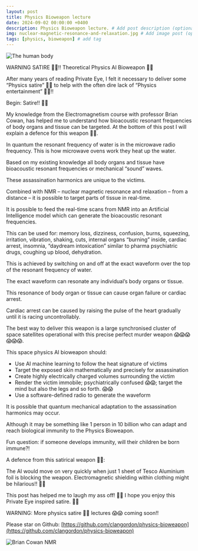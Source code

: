 ```yaml
---
layout: post
title: Physics Bioweapon lecture
date: 2024-09-02 00:00:00 +0400
description: Physics Bioweapon lecture. # Add post description (optional)
img: nuclear-magnetic-resonance-and-relaxation.jpg # Add image post (optional)
tags: [physics, bioweapon] # add tag
---
```


![The human body]({{site.baseurl}}/assets/img/20240320-The-human-body-is-a-quantum-mechanical-Natural-Intelligence-machine-learning-computer-Moi-20-th-March-2024.png)

WARNING SATIRE 🤣🤣!! Theoretical Physics AI Bioweapon 🤣🤣

After many years of reading Private Eye, I felt it necessary to deliver some “Physics satire” 🤣🤣 to help with the often dire lack of “Physics entertainment” 🤣🤣!!

Begin: Satire!! 🤣🤣

My knowledge from the Electromagnetism course with professor Brian Cowan, has helped me to understand how bioacoustic resonant frequencies of body organs and tissue can be targeted. At the bottom of this post I will explain a defence for this weapon 🤣🤣.

In quantum the resonant frequency of water is in the microwave radio frequency. This is how microwave ovens work they heat up the water.

Based on my existing knowledge all body organs and tissue have bioacoustic resonant frequencies or mechanical “sound” waves.

These assassination harmonics are unique to the victims.

Combined with NMR – nuclear magnetic resonance and relaxation – from a distance – it is possible to target parts of tissue in real-time.

It is possible to feed the real-time scans from NMR into an Artificial Intelligence model which can generate the bioacoustic resonant frequencies.

This can be used for: memory loss, dizziness, confusion, burns, squeezing, irritation, vibration, shaking, cuts, internal organs “burning” inside, cardiac arrest, insomnia, “daydream intoxication” similar to pharma psychiatric drugs, coughing up blood, dehydration.

This is achieved by switching on and off at the exact waveform over the top of the resonant frequency of water.

The exact waveform can resonate any individual’s body organs or tissue.

This resonance of body organ or tissue can cause organ failure or cardiac arrest.

Cardiac arrest can be caused by raising the pulse of the heart gradually until it is racing uncontrollably.

The best way to deliver this weapon is a large synchronised cluster of space satellites operational with this precise perfect murder weapon 😱😱😱😱😱😱.

This space physics AI bioweapon should:
* Use AI machine learning to follow the heat signature of victims
* Target the exposed skin mathematically and precisely for assassination
* Create highly electrically charged volumes surrounding the victim
* Render the victim immobile; psychiatrically confused 😱😱; target the mind but also the legs and so forth. 😱😱
* Use a software-defined radio to generate the waveform

It is possible that quantum mechanical adaptation to the assassination harmonics may occur.

Although it may be something like 1 person in 10 billion who can adapt and reach biological immunity to the Physics Bioweapon.

Fun question: if someone develops immunity, will their children be born immune?!

A defence from this satirical weapon 🤣🤣:

The AI would move on very quickly when just 1 sheet of Tesco Aluminium foil is blocking the weapon. Electromagnetic shielding within clothing might be hilarious!! 🤣🤣

This post has helped me to laugh my ass off! 🤣🤣 I hope you enjoy this Private Eye inspired satire. 🤣🤣

WARNING: More physics satire 🤣🤣 lectures 😱😱 coming soon!!

Please star on Github: [https://github.com/clangordon/physics-bioweapon](https://github.com/clangordon/physics-bioweapon)

![Brian Cowan NMR]({{site.baseurl}}/assets/img/nuclear-magnetic-resonance-and-relaxation.jpg)

